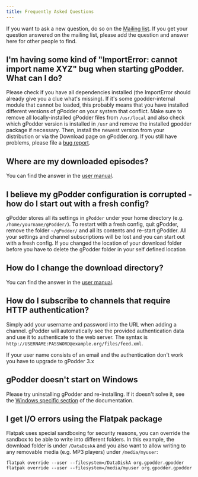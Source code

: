 ```yaml
---
title: Frequently Asked Questions
---
```


If you want to ask a new question, do so on the [Mailing list](mailing-list.md). If you get
your question answered on the mailing list, please add the question and
answer here for other people to find.

I'm having some kind of "ImportError: cannot import name XYZ" bug when starting gPodder. What can I do?
-------------------------------------------------------------------------------------------------------

Please check if you have all dependencies installed (the ImportError
should already give you a clue what's missing). If it's some
gpodder-internal module that cannot be loaded, this probably means that
you have installed different versions of gPodder on your system that
conflict. Make sure to remove all locally-installed gPodder files from
`/usr/local` and also check which gPodder version is installed in `/usr`
and remove the installed gpodder package if necessary. Then, install the
newest version from your distribution or via the Download page on
gPodder.org. If you still have problems, please file a [bug report](https://github.com/gpodder/gpodder/issues).

Where are my downloaded episodes?
------------------------------

You can find the answer in the [user manual](user-manual.html#gpodder-home-folder-and-download-location).

I believe my gPodder configuration is corrupted - how do I start out with a fresh config?
--------------------------------------------------------------------------------

gPodder stores all its settings in `gPodder` under your home directory
(e.g. `/home/yourname/gPodder/`). To restart with a fresh config, quit
gPodder, remove the folder `~/gPodder/` and all its contents and
re-start gPodder. All your settings and channel subscriptions will be
lost and you can start out with a fresh config. If you changed the
location of your download folder before you have to delete the gPodder
folder in your self defined location

How do I change the download directory?
-----------------------------------

You can find the answer in the [user manual](user-manual.html#changing-the-downloads-folder-location-and-the-gpodder-home-folder).

How do I subscribe to channels that require HTTP authentication?
----------------------------------------------------------------

Simply add your username and password into the URL when adding a
channel. gPodder will automatically see the provided authentication data
and use it to authenticate to the web server. The syntax is
`http://USERNAME:PASSWORD@example.org/files/feed.xml`.

If your user name consists of an email and the authentication don't work
you have to upgrade to gPodder 3.x

gPodder doesn't start on Windows
--------------------------------------------------------------

Please try uninstalling gPodder and re-installing. If it doesn't solve it,
see the [Windows specific section](windows.md) of the documentation.


I get I/O errors using the Flatpak package
------------------------------------------

Flatpak uses special sandboxing for security reasons, you can override the
sandbox to be able to write into different folders. In this example, the
download folder is under `/DataDiskA` and you also want to allow writing to
any removable media (e.g. MP3 players) under `/media/myuser`:

    flatpak override --user --filesystem=/DataDiskA org.gpodder.gpodder
    flatpak override --user --filesystem=/media/myuser org.gpodder.gpodder

